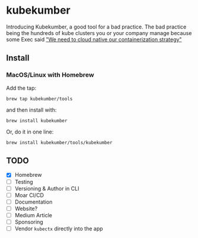 # kubekumber
Introducing Kubekumber, a good tool for a bad practice. The bad practice being the hundreds of kube clusters you or your company manage because some Exec said ["We need to cloud native our containerization strategy"](https://www.reddit.com/r/kubernetes/comments/dtsg4z/dilbert_on_kubernetes/)




## Install
### MacOS/Linux with Homebrew
Add the tap:

    brew tap kubekumber/tools

and then install with:

    brew install kubekumber

Or, do it in one line:

    brew install kubekumber/tools/kubekumber

## TODO
- [x] Homebrew
- [ ] Testing
- [ ] Versioning & Author in CLI
- [ ] Moar CI/CD
- [ ] Documentation
- [ ] Website?
- [ ] Medium Article
- [ ] Sponsoring
- [ ] Vendor `kubectx` directly into the app